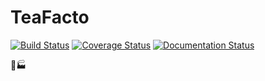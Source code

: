 # TeaFacto

[![Build Status](https://travis-ci.org/lukovnikov/teafacto.svg?branch=master)](https://travis-ci.org/lukovnikov/teafacto)
[![Coverage Status](https://coveralls.io/repos/github/lukovnikov/teafacto/badge.svg?branch=master)](https://coveralls.io/github/lukovnikov/teafacto?branch=master)
[![Documentation Status](https://readthedocs.org/projects/teafacto/badge/?version=latest)](http://teafacto.readthedocs.org/en/latest/?badge=latest)

:tea::factory: